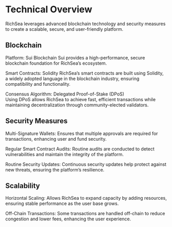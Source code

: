 # Technical Overview

RichSea leverages advanced blockchain technology and security measures to create a scalable, secure, and user-friendly platform.

## Blockchain

Platform: Sui Blockchain
Sui provides a high-performance, secure blockchain foundation for RichSea’s ecosystem.

Smart Contracts: Solidity
RichSea’s smart contracts are built using Solidity, a widely adopted language in the blockchain industry, ensuring compatibility and functionality.

Consensus Algorithm: Delegated Proof-of-Stake (DPoS)      
Using DPoS allows RichSea to achieve fast, efficient transactions while maintaining decentralization through community-elected validators.

## Security Measures

Multi-Signature Wallets: Ensures that multiple approvals are required for transactions, enhancing user and fund security.

Regular Smart Contract Audits: Routine audits are conducted to detect vulnerabilities and maintain the integrity of the platform.

Routine Security Updates: Continuous security updates help protect against new threats, ensuring the platform’s resilience.

## Scalability

Horizontal Scaling: Allows RichSea to expand capacity by adding resources, ensuring stable performance as the user base grows.

Off-Chain Transactions: Some transactions are handled off-chain to reduce congestion and lower fees, enhancing the user experience.
